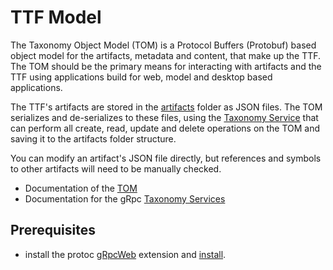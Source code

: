 # TTF Model

The Taxonomy Object Model (TOM) is a Protocol Buffers (Protobuf) based object model for the artifacts, metadata and content, that make up the TTF. The TOM should be the primary means for interacting with artifacts and the TTF using applications build for web, model and desktop based applications.

The TTF's artifacts are stored in the [artifacts](../artifacts) folder as JSON files. The TOM serializes and de-serializes to these files, using the [Taxonomy Service](../tools/TaxonomyService) that can perform all create, read, update and delete operations on the TOM and saving it to the artifacts folder structure.

You can modify an artifact's JSON file directly, but references and symbols to other artifacts will need to be manually checked.

- Documentation of the [TOM](tom.md)
- Documentation for the gRpc [Taxonomy Services](taxonomyServices.md)

## Prerequisites

- install the protoc [gRpcWeb](https://github.com/grpc/grpc-web/releases) extension and [install](https://github.com/grpc/grpc-web).
